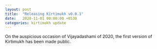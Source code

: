 ```yaml
---
layout: post
title:  "Releasing Kirtimukh v0.0.1"
date:   2020-11-01 00:00:00 +0530
categories: kirtimukh update
---
```


On the auspicious occasion of Vijayadashami of 2020, the first version of Kirtimukh has been made public.